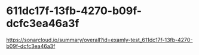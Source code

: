 # 611dc17f-13fb-4270-b09f-dcfc3ea46a3f
https://sonarcloud.io/summary/overall?id=examly-test_611dc17f-13fb-4270-b09f-dcfc3ea46a3f
